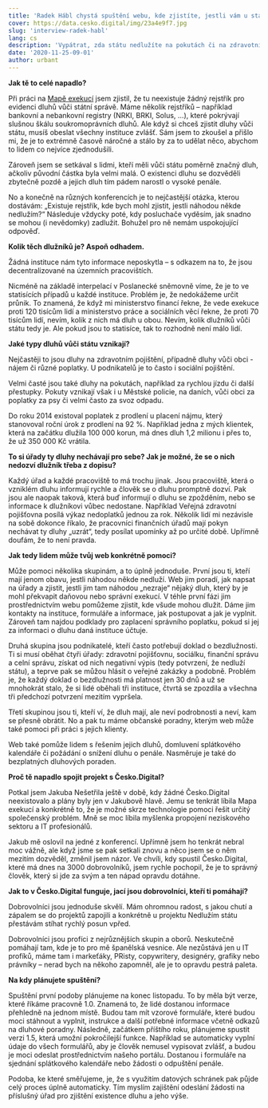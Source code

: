 ```yaml
---
title: 'Radek Hábl chystá spuštění webu, kde zjistíte, jestli vám u státu „nezraje“ nějaký dluh'
cover: https://data.cesko.digital/img/23a4e9f7.jpg
slug: 'interview-radek-habl'
lang: cs
description: 'Vypátrat, zda státu nedlužíte na pokutách či na zdravotním pojištění, vyžaduje skoro detektivní práci. I pro experta, natož pro běžného člověka. Na úrocích nebo v různých skrytých penále může dlužná částka nepěkně nakynout. A pokud jako podnikatel potřebujete běžně požadované potvrzení o bezdlužnosti, musíte dnes oběhat několik úřadů. Radek Hábl chce všechno soustředit na jediném místě – ve webové aplikaci chystané v rámci projektu Nedlužím státu.'
date: '2020-11-25-09-01'
author: urbant
---
```


**Jak tě to celé napadlo?**

Při práci na [Mapě exekucí](http://mapaexekuci.cz/) jsem zjistil, že tu neexistuje žádný rejstřík pro evidenci dluhů vůči státní správě. Máme několik rejstříků – například bankovní a nebankovní registry (NRKI, BRKI, Solus, …), které pokrývají slušnou škálu soukromoprávních dluhů. Ale když si chceš zjistit dluhy vůči státu, musíš obeslat všechny instituce zvlášť. Sám jsem to zkoušel a přišlo mi, že je to extrémně časově náročné a stálo by za to udělat něco, abychom to lidem co nejvíce zjednodušili.

Zároveň jsem se setkával s lidmi, kteří měli vůči státu poměrně značný dluh, ačkoliv původní částka byla velmi malá. O existenci dluhu se dozvěděli zbytečně pozdě a jejich dluh tím pádem narostl o vysoké penále.

No a konečně na různých konferencích je to nejčastější otázka, kterou dostávám: „Existuje rejstřík, kde bych mohl zjistit, jestli náhodou někde nedlužím?“ Následuje vždycky poté, kdy posluchače vyděsím, jak snadno se mohou (i nevědomky) zadlužit. Bohužel pro ně nemám uspokojující odpověď.

**Kolik těch dlužníků je? Aspoň odhadem.**

Žádná instituce nám tyto informace neposkytla – s odkazem na to, že jsou decentralizované na územních pracovištích.

Nicméně na základě interpelací v Poslanecké sněmovně víme, že je to ve statisících případů u každé instituce. Problém je, že nedokážeme určit průnik. To znamená, že když mi ministerstvo financí řekne, že vede exekuce proti 120 tisícům lidí a ministerstvo práce a sociálních věcí řekne, že proti 70 tisícům lidí, nevím, kolik z nich má dluh u obou. Nevím, kolik dlužníků vůči státu tedy je. Ale pokud jsou to statisíce, tak to rozhodně není málo lidí.

**Jaké typy dluhů vůči státu vznikají?**

Nejčastěji to jsou dluhy na zdravotním pojištění, případně dluhy vůči obci - nájem či různé poplatky. U podnikatelů je to často i sociální pojištění.

Velmi časté jsou také dluhy na pokutách, například za rychlou jízdu či další přestupky. Pokuty vznikají však i u Městské policie, na daních, vůči obci za poplatky za psy či velmi často za svoz odpadu.

Do roku 2014 existoval poplatek z prodlení u placení nájmu, který stanovoval roční úrok z prodlení na 92 %. Například jedna z mých klientek, která na začátku dlužila 100 000 korun, má dnes dluh 1,2 milionu i přes to, že už 350 000 Kč vrátila.

**To si úřady ty dluhy nechávají pro sebe? Jak je možné, že se o nich nedozví dlužník třeba z dopisu?**

Každý úřad a každé pracoviště to má trochu jinak. Jsou pracoviště, která o vzniklém dluhu informují rychle a člověk se o dluhu promptně dozví. Pak jsou ale naopak taková, která buď informují o dluhu se zpožděním, nebo se informace k dlužníkovi vůbec nedostane. Například Veřejná zdravotní pojišťovna posílá výkaz nedoplatků jednou za rok. Několik lidí mi nezávisle na sobě dokonce říkalo, že pracovníci finančních úřadů mají pokyn nechávat ty dluhy „uzrát“, tedy posílat upomínky až po určité době. Upřímně doufám, že to není pravda.

**Jak tedy lidem může tvůj web konkrétně pomoci?**

Může pomoci několika skupinám, a to úplně jednoduše. První jsou ti,  kteří mají jenom obavu, jestli náhodou někde nedluží. Web jim poradí, jak napsat na úřady a zjistit, jestli jim tam náhodou „nezraje“ nějaký dluh, který by je mohl překvapit daňovou nebo správní exekucí. V téhle první fázi jim prostřednictvím webu pomůžeme zjistit, kde všude mohou dlužit. Dáme jim kontakty na instituce, formuláře a informace, jak postupovat a jak je vyplnit. Zároveň tam najdou podklady pro zaplacení správního poplatku, pokud si jej za informaci o dluhu daná instituce účtuje.

Druhá skupina jsou podnikatelé, kteří často potřebují doklad o bezdlužnosti. Ti si musí oběhat čtyři úřady: zdravotní pojišťovnu, sociálku, finanční správu a celní správu, získat od nich negativní výpis (tedy potvrzení, že nedluží státu), a teprve pak se můžou hlásit o veřejné zakázky a podobně. Problém je, že každý doklad o bezdlužnosti má platnost jen 30 dnů a už se mnohokrát stalo, že si lidé oběhali tři instituce, čtvrtá se zpozdila a všechna tři předchozí potvrzení mezitím vypršela.

Třetí skupinou jsou ti, kteří ví, že dluh mají, ale neví podrobnosti a neví, kam se přesně obrátit. No a pak tu máme občanské poradny, kterým web může také pomoci při práci s jejich klienty.

Web také pomůže lidem s řešením jejich dluhů, domluvení splátkového kalendáře či požádání o snížení dluhu o penále. Nasměruje je také do bezplatných dluhových poraden.

**Proč tě napadlo spojit projekt s Česko.Digital?**

Potkal jsem Jakuba Nešetřila ještě v době, kdy žádné Česko.Digital neexistovalo a plány byly jen v Jakubově hlavě. Jemu se tenkrát líbila Mapa exekucí a konkrétně to, že je možné skrze technologie pomoci řešit určitý společenský problém. Mně se moc líbila myšlenka propojení neziskového sektoru a IT profesionálů.

Jakub mě oslovil na jedné z konferencí. Upřímně jsem ho tenkrát nebral moc vážně, ale když jsme se pak setkali znovu a něco jsem se o něm mezitím dozvěděl, změnil jsem názor. Ve chvíli, kdy spustil Česko.Digital, které má dnes na 3000 dobrovolníků, jsem rychle pochopil, že je to správný člověk, který si jde za svým a ten nápad opravdu dotáhne.

**Jak to v Česko.Digital funguje, jací jsou dobrovolníci, kteří ti pomáhají?**

Dobrovolníci jsou jednoduše skvělí. Mám ohromnou radost, s jakou chutí a zápalem se do projektů zapojili a konkrétně u projektu Nedlužím státu přestávám stíhat rychlý posun vpřed.

Dobrovolníci jsou profíci z nejrůznějších skupin a oborů. Neskutečně pomáhají tam, kde je to pro mě španělská vesnice. Ale nezůstává jen u IT profíků, máme tam i markeťáky, PRisty, copywritery, designéry, grafiky nebo právníky – nerad bych na někoho zapomněl, ale je to opravdu pestrá paleta.

**Na kdy plánujete spuštění?**

Spuštění první podoby plánujeme na konec listopadu. To by měla být verze, které říkáme pracovně 1.0. Znamená to, že lidé dostanou informace přehledně na jednom místě. Budou tam mít vzorové formuláře, které budou moci stáhnout a vyplnit, instrukce a další potřebné informace včetně odkazů na dluhové poradny. Následně, začátkem příštího roku, plánujeme spustit verzi 1.5, která umožní pokročilejší funkce. Například se automaticky vyplní údaje do všech formulářů, aby je člověk nemusel vypisovat zvlášť, a budou je moci odeslat prostřednictvím našeho portálu. Dostanou i formuláře na sjednání splátkového kalendáře nebo žádosti o odpuštění penále.

Podoba, ke které směřujeme, je, že s využitím datových schránek pak půjde celý proces úplně automaticky. Tím myslím zajištění odeslání žádosti na příslušný úřad pro zjištění existence dluhu a jeho výše.